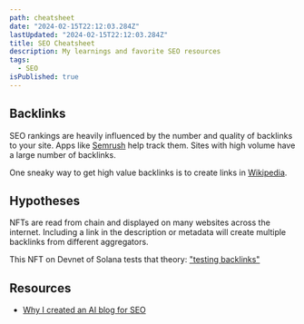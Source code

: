 ```yaml
---
path: cheatsheet
date: "2024-02-15T22:12:03.284Z"
lastUpdated: "2024-02-15T22:12:03.284Z"
title: SEO Cheatsheet
description: My learnings and favorite SEO resources
tags:
  - SEO
isPublished: true
---
```


## Backlinks

SEO rankings are heavily influenced by the number and quality of backlinks to your site. Apps like [Semrush](https://www.semrush.com) help track them. Sites with high volume have a large number of backlinks.

One sneaky way to get high value backlinks is to create links in [Wikipedia](https://www.wikipedia.org).

## Hypotheses

NFTs are read from chain and displayed on many websites across the internet. Including a link in the description or metadata will create multiple backlinks from different aggregators.

This NFT on Devnet of Solana tests that theory: ["testing backlinks"](https://dev.primitives.xyz/token/6aJ1cmVkHKPuBQ4mQULMX5)

## Resources

- [Why I created an AI blog for SEO](/blog/beautiful-roads-ai-blog-for-seo)
